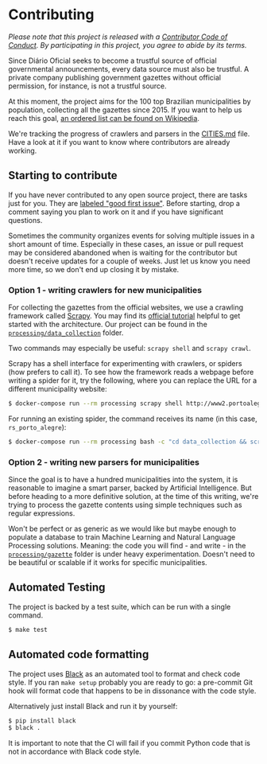 # Contributing

*Please note that this project is released with a [Contributor Code of Conduct](CODE_OF_CONDUCT.md). By participating in this project, you agree to abide by its terms.*

Since Diário Oficial seeks to become a trustful source of official governmental announcements, every data source must also be trustful. A private company publishing government gazettes without official permission, for instance, is not a trustful source.

At this moment, the project aims for the 100 top Brazilian municipalities by population, collecting all the gazettes since 2015. If you want to help us reach this goal, [an ordered list can be found on Wikipedia](https://pt.wikipedia.org/wiki/Lista_de_munic%C3%ADpios_do_Brasil_por_popula%C3%A7%C3%A3o).

We're tracking the progress of crawlers and parsers in the [CITIES.md](CITIES.md) file. Have a look at it if you want to know where contributors are already working.

## Starting to contribute

If you have never contributed to any open source project, there are tasks just for you. They are [labeled "good first issue"](https://github.com/okfn-brasil/diario-oficial/issues?q=is%3Aissue+is%3Aopen+label%3A%22good+first+issue%22). Before starting, drop a comment saying you plan to work on it and if you have significant questions.

Sometimes the community organizes events for solving multiple issues in a short amount of time. Especially in these cases, an issue or pull request may be considered abandoned when is waiting for the contributor but doesn't receive updates for a couple of weeks. Just let us know you need more time, so we don't end up closing it by mistake.

### Option 1 - writing crawlers for new municipalities

For collecting the gazettes from the official websites, we use a crawling framework called [Scrapy](https://docs.scrapy.org). You may find its [official tutorial](https://docs.scrapy.org/en/latest/intro/tutorial.html) helpful to get started with the architecture. Our project can be found in the [`processing/data_collection`](processing/data_collection) folder.

Two commands may especially be useful: `scrapy shell` and `scrapy crawl`.

Scrapy has a shell interface for experimenting with crawlers, or spiders (how prefers to call it). To see how the framework reads a webpage before writing a spider for it, try the following, where you can replace the URL for a different municipality website:

```sh
$ docker-compose run --rm processing scrapy shell http://www2.portoalegre.rs.gov.br/dopa/
```

For running an existing spider, the command receives its name (in this case, `rs_porto_alegre`):

```sh
$ docker-compose run --rm processing bash -c "cd data_collection && scrapy crawl rs_porto_alegre"
```

### Option 2 - writing new parsers for municipalities

Since the goal is to have a hundred municipalities into the system, it is reasonable to imagine a smart parser, backed by Artificial Intelligence. But before heading to a more definitive solution, at the time of this writing, we're trying to process the gazette contents using simple techniques such as regular expressions.

Won't be perfect or as generic as we would like but maybe enough to populate a database to train Machine Learning and Natural Language Processing solutions. Meaning: the code you will find - and write - in the [`processing/gazette`](processing/gazette) folder is under heavy experimentation. Doesn't need to be beautiful or scalable if it works for specific municipalities.

## Automated Testing

The project is backed by a test suite, which can be run with a single command.

```sh
$ make test
```

## Automated code formatting

The project uses [Black](https://github.com/ambv/black) as an automated tool to format and check code style. If you ran `make setup` probably you are ready to go: a pre-commit Git hook will format code that happens to be in dissonance with the code style.

Alternatively just install Black and run it by yourself:

```sh
$ pip install black
$ black .
```

It is important to note that the CI will fail if you commit Python code that is not in accordance with Black code style.
